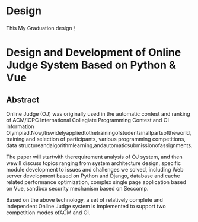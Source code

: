 # Design
This My Graduation design！
# Design and Development of Online Judge System Based on Python & Vue
## Abstract
  Online Judge (OJ) was originally used in the automatic contest and ranking of ACM/ICPC International Collegiate Programming Contest and OI information Olympiad.Now,itiswidelyappliedtothetrainingofstudentsinallpartsoftheworld, training and selection of participants, various programming competitions, data structureandalgorithmlearning,andautomaticsubmissionofassignments.
  
  The paper will startwith therequirement analysis of OJ system, and then wewill discuss topics ranging from system architecture design, specific module development to issues and challenges we solved, including Web server development based on Python and Django, database and cache related performance optimization, complex single page application based on Vue, sandbox security mechanism based on Seccomp.
  
  Based on the above technology, a set of relatively complete and independent Online Judge system is implemented to support two competition modes ofACM and OI.
